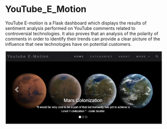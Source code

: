 # YouTube_E_Motion
YouTube E-motion is a Flask dashboard which  displays the results of sentiment analysis performed on YouTube comments related to controversial technologies. It also proves that an analysis of the polarity of comments in order to identify their trends can provide a clear picture of the influence that new technologies have on potential customers.

![](dashboard.PNG)
